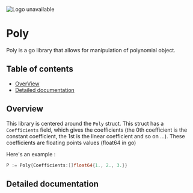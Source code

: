 ![Logo unavailable](logo.jpg)

# Poly

Poly is a go library that allows for manipulation of polynomial object.

## Table of contents

- [OverView](#overview)
- [Detailed documentation](#detailed-documentation)

## Overview

This library is centered around the `Poly` struct. This struct has a `Coefficients` field, which gives the coefficients (the 0th coefficient is the constant coefficient, the 1st is the linear coefficient and so on ...). 
These coefficients are floating points values (float64 in go)

Here's an example :
```go
P := Poly{Coefficients:[]float64{1., 2., 3.}}
```

## Detailed documentation
